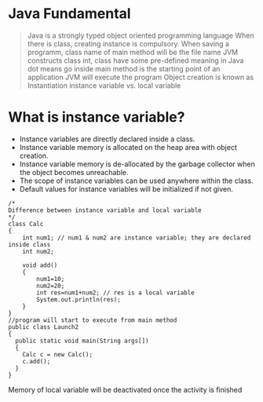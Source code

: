 # Java Fundamental
 > Java is a strongly typed object oriented programming language
 When there is class, creating instance is compulsory.
When saving a programm, class name of main method will be the file name
JVM constructs class
int, class have some pre-defined meaning in Java
dot means go inside
main method is the starting point of an application
JVM will execute the program
Object creation is known as Instantiation
instance variable vs. local variable
# What is instance variable?
- Instance variables are directly declared inside a class.
- Instance variable memory is allocated on the heap area with object creation.
- Instance variable memory is de-allocated by the garbage collector when the object becomes unreachable.
- The scope of instance variables can be used anywhere within the class.
- Default values for instance variables will be initialized if not given.


~~~
/*
Difference between instance variable and local variable
*/
class Calc
{
    int num1; // num1 & num2 are instance variable; they are declared inside class
    int num2;
    
    void add()
    {
        num1=10;
        num2=20;
        int res=num1+num2; // res is a local variable
        System.out.println(res);
    }
}
//program will start to execute from main method
public class Launch2
{
  public static void main(String args[]) 
  {
    Calc c = new Calc();
    c.add();
  }
}
~~~
Memory of local variable will be deactivated once the activity is finished
